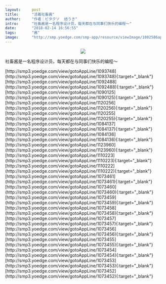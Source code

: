 ```yaml
---
layout:     post
title:      "活着社畜酱"
author:     "作者：ビタクソ  结うき"
intro:      "社畜酱是一名程序设计员，每天都在与同事们快乐的编程～"
date:       "2018-02-14 16:56:55"
tags:       "酱"
image:      "http://smp.yoedge.com/smp-app/resource/viewImage/1002586appline.png"
---
```

<div style="text-align: center">
<p><img src="http://smp.yoedge.com/smp-app/resource/viewImage/1002586appline.png"/></p>
</div>
<p class="post-meta">
<span>社畜酱是一名程序设计员，每天都在与同事们快乐的编程～</span>
</p>
[http://smp3.yoedge.com/view/gotoAppLine/1093748](http://smp3.yoedge.com/view/gotoAppLine/1093748){:target="_blank"}
[http://smp3.yoedge.com/view/gotoAppLine/1092488](http://smp3.yoedge.com/view/gotoAppLine/1092488){:target="_blank"}
[http://smp3.yoedge.com/view/gotoAppLine/1090125](http://smp3.yoedge.com/view/gotoAppLine/1090125){:target="_blank"}
[http://smp3.yoedge.com/view/gotoAppLine/1120256](http://smp3.yoedge.com/view/gotoAppLine/1120256){:target="_blank"}
[http://smp3.yoedge.com/view/gotoAppLine/1120255](http://smp3.yoedge.com/view/gotoAppLine/1120255){:target="_blank"}
[http://smp3.yoedge.com/view/gotoAppLine/1084137](http://smp3.yoedge.com/view/gotoAppLine/1084137){:target="_blank"}
[http://smp3.yoedge.com/view/gotoAppLine/1084136](http://smp3.yoedge.com/view/gotoAppLine/1084136){:target="_blank"}
[http://smp3.yoedge.com/view/gotoAppLine/1123960](http://smp3.yoedge.com/view/gotoAppLine/1123960){:target="_blank"}
[http://smp3.yoedge.com/view/gotoAppLine/1110223](http://smp3.yoedge.com/view/gotoAppLine/1110223){:target="_blank"}
[http://smp3.yoedge.com/view/gotoAppLine/1110222](http://smp3.yoedge.com/view/gotoAppLine/1110222){:target="_blank"}
[http://smp3.yoedge.com/view/gotoAppLine/1073461](http://smp3.yoedge.com/view/gotoAppLine/1073461){:target="_blank"}
[http://smp3.yoedge.com/view/gotoAppLine/1073460](http://smp3.yoedge.com/view/gotoAppLine/1073460){:target="_blank"}
[http://smp3.yoedge.com/view/gotoAppLine/1073459](http://smp3.yoedge.com/view/gotoAppLine/1073459){:target="_blank"}
[http://smp3.yoedge.com/view/gotoAppLine/1073458](http://smp3.yoedge.com/view/gotoAppLine/1073458){:target="_blank"}
[http://smp3.yoedge.com/view/gotoAppLine/1073457](http://smp3.yoedge.com/view/gotoAppLine/1073457){:target="_blank"}
[http://smp3.yoedge.com/view/gotoAppLine/1073456](http://smp3.yoedge.com/view/gotoAppLine/1073456){:target="_blank"}
[http://smp3.yoedge.com/view/gotoAppLine/1073455](http://smp3.yoedge.com/view/gotoAppLine/1073455){:target="_blank"}
[http://smp3.yoedge.com/view/gotoAppLine/1073454](http://smp3.yoedge.com/view/gotoAppLine/1073454){:target="_blank"}
[http://smp3.yoedge.com/view/gotoAppLine/1073453](http://smp3.yoedge.com/view/gotoAppLine/1073453){:target="_blank"}
[http://smp3.yoedge.com/view/gotoAppLine/1073452](http://smp3.yoedge.com/view/gotoAppLine/1073452){:target="_blank"}


